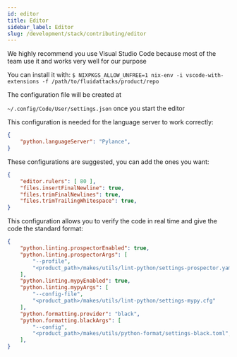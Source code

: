 ```yaml
---
id: editor
title: Editor
sidebar_label: Editor
slug: /development/stack/contributing/editor
---
```


We highly recommend you use Visual Studio Code because most of the team use it and works very well for our purpose

You can install it with:
`$ NIXPKGS_ALLOW_UNFREE=1 nix-env -i vscode-with-extensions -f /path/to/fluidattacks/product/repo`

The configuration file will be created at

`~/.config/Code/User/settings.json` once you start the editor

This configuration is needed for the language server to work correctly:

```json
{
    "python.languageServer": "Pylance",
}
```

These configurations are suggested, you can add the ones you want:

```json
{
    "editor.rulers": [ 80 ],
    "files.insertFinalNewline": true,
    "files.trimFinalNewlines": true,
    "files.trimTrailingWhitespace": true,
}
```

This configuration allows you to verify the code in real time and give the code the standard format:

```json
{
    "python.linting.prospectorEnabled": true,
    "python.linting.prospectorArgs": [
        "--profile",
        "<product_path>/makes/utils/lint-python/settings-prospector.yaml",
    ],
    "python.linting.mypyEnabled": true,
    "python.linting.mypyArgs": [
        "--config-file",
        "<product_path>/makes/utils/lint-python/settings-mypy.cfg"
    ],
    "python.formatting.provider": "black",
    "python.formatting.blackArgs": [
        "--config",
        "<product_path>/makes/utils/python-format/settings-black.toml",
    ],
}
```
